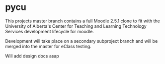 pycu
====
This projects master branch contains a full Moodle 2.5.1 clone to fit with the University of Alberta's
Center for Teaching and Learning Technology Services development lifecycle for moodle.

Development will take place on a secondary subproject branch and will be merged into the master for eClass testing.

Will add design docs asap
